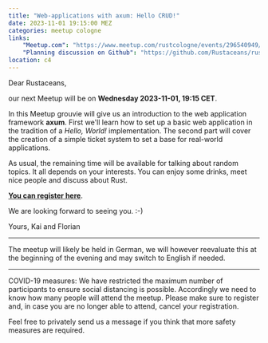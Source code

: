 ```yaml
---
title: "Web-applications with axum: Hello CRUD!"
date: 2023-11-01 19:15:00 MEZ
categories: meetup cologne
links:
    "Meetup.com": "https://www.meetup.com/rustcologne/events/296540949/"
    "Planning discussion on Github": "https://github.com/Rustaceans/rust-cologne/issues/111"
location: c4
---
```

Dear Rustaceans,

our next Meetup will be on **Wednesday 2023-11-01, 19:15 CET**.

In this Meetup grouvie will give us an introduction to the web application framework **axum**. First we'll learn how to set up a basic web application in the tradition of a _Hello, World!_ implementation. The second part will cover the creation of a simple ticket system to set a base for real-world applications.

As usual, the remaining time will be available for talking about random topics. It all depends on your interests. You can enjoy some drinks, meet nice people and discuss about Rust.

**[You can register here](https://www.meetup.com/rustcologne/events/296540949/)**.

We are looking forward to seeing you. :-)

Yours,
Kai and Florian
- - -
The meetup will likely be held in German, we will however reevaluate this at the beginning of the evening and may switch to English if needed.
- - -
COVID-19 measures: We have restricted the maximum number of participants to ensure social distancing is possible.
Accordingly we need to know how many people will attend the meetup.
Please make sure to register and, in case you are no longer able to attend, cancel your registration.

Feel free to privately send us a message if you think that more safety measures are required.
